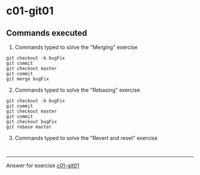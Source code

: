 # c01-git01

## Commands executed

1. Commands typed to solve the "Merging" exercise
```
git checkout -b bugFix
git commit
git checkout master
git commit
git merge bugFix

```

2. Commands typed to solve the "Rebasing" exercise
```
git checkout -b bugFix
git commit
git checkout master
git commit
git checkout bugFix
git rebase master

```

3. Commands typed to solve the "Revert and reset" exercise
```


```


***
Answer for exercise [c01-git01](https://github.com/devopsacademyau/academy/blob/c54d252bda58575e9dc9f92718237bed58aae772/classes/01class/exercises/c01-git01/README.md)
